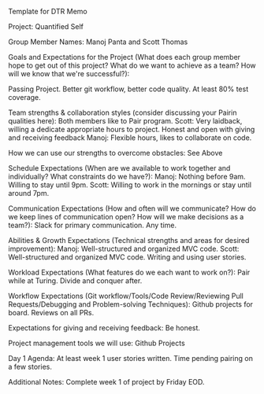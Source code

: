 Template for DTR Memo

Project: Quantified Self

Group Member Names: Manoj Panta and Scott Thomas

Goals and Expectations for the Project (What does each group member hope to get out of this project? What do we want to achieve as a team? How will we know that we're successful?):

Passing Project. Better git workflow, better code quality. At least 80% test coverage.

Team strengths & collaboration styles (consider discussing your Pairin qualities here):
Both members like to Pair program.
Scott: Very laidback, willing a dedicate appropriate hours to project. Honest and open with giving and receiving feedback
Manoj: Flexible hours, likes to collaborate on code.

How we can use our strengths to overcome obstacles:
See Above

Schedule Expectations (When are we available to work together and individually? What constraints do we have?):
Manoj: Nothing before 9am. Willing to stay until 9pm.
Scott: Willing to work in the mornings or stay until around 7pm.


Communication Expectations (How and often will we communicate? How do we keep lines of communication open? How will we make decisions as a team?):
Slack for primary communication. Any time.


Abilities & Growth Expectations (Technical strengths and areas for desired improvement):
Manoj: Well-structured and organized MVC code.
Scott: Well-structured and organized MVC code. Writing and using user stories.

Workload Expectations (What features do we each want to work on?):
Pair while at Turing. Divide and conquer after.

Workflow Expectations (Git workflow/Tools/Code Review/Reviewing Pull Requests/Debugging and Problem-solving Techniques):
Github projects for board. Reviews on all PRs.

Expectations for giving and receiving feedback:
Be honest.  

Project management tools we will use:
Github Projects

Day 1 Agenda:
At least week 1 user stories written. Time pending pairing on a few stories.

Additional Notes:
Complete week 1 of project by Friday EOD.
